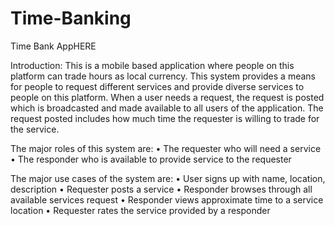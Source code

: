 # Time-Banking

Time Bank AppHERE

Introduction:
This is a mobile based application where people on this platform can trade hours as local currency. This system provides a means for people to request different services and provide diverse services to people on this platform. When a user needs a request, the request is posted which is broadcasted and made available to all users of the application. The request posted includes how much time the requester is willing to trade for the service.
 
The major roles of this system are:
• The requester who will need a service
• The responder who is available to provide service to the requester
 
The major use cases of the system are:
• User signs up with name, location, description
• Requester posts a service
• Responder browses through all available services request
• Responder views approximate time to a service location
• Requester rates the service provided by a responder

